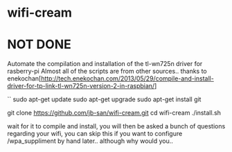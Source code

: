 wifi-cream
============
# NOT DONE
Automate the compilation and installation of the tl-wn725n driver for rasberry-pi
Almost all of the scripts are from other sources.. thanks to enekochan[http://tech.enekochan.com/2013/05/29/compile-and-install-driver-for-tp-link-tl-wn725n-version-2-in-raspbian/]

``
sudo apt-get update
sudo apt-get upgrade
sudo apt-get install git

git clone https://github.com/jb-san/wifi-cream.git
cd wifi-cream
./install.sh

wait for it to compile and install, you will then be asked a bunch of questions regarding your wifi, you can skip this if you want to configure /wpa_suppliment by hand later..
although why would you..
